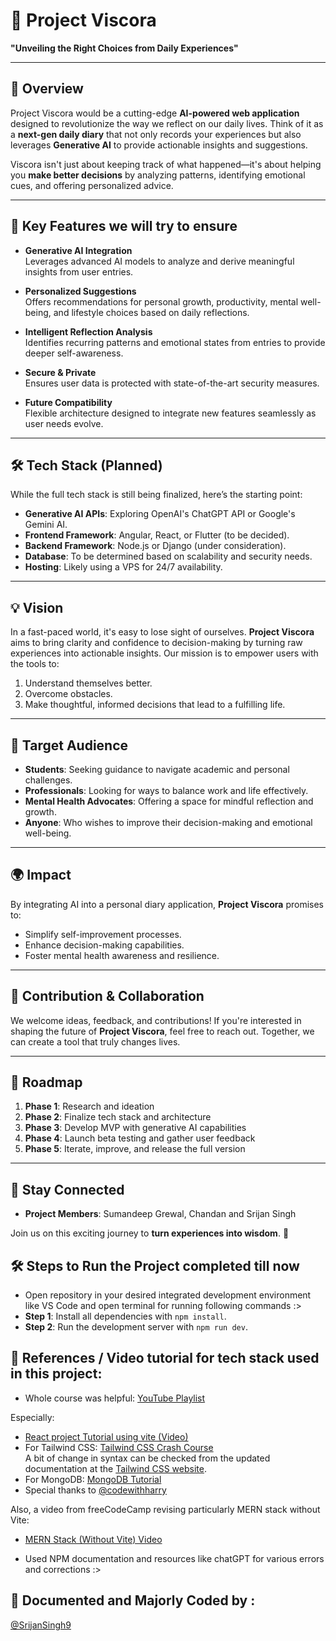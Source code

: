 # 🌟 Project Viscora

**"Unveiling the Right Choices from Daily Experiences"**

---

## 📝 Overview

Project Viscora would be a cutting-edge **AI-powered web application** designed to revolutionize the way we reflect on our daily lives. Think of it as a **next-gen daily diary** that not only records your experiences but also leverages **Generative AI** to provide actionable insights and suggestions. 

Viscora isn't just about keeping track of what happened—it's about helping you **make better decisions** by analyzing patterns, identifying emotional cues, and offering personalized advice.

---

## 🚀 Key Features we will try to ensure

- **Generative AI Integration**  
  Leverages advanced AI models to analyze and derive meaningful insights from user entries.

- **Personalized Suggestions**  
  Offers recommendations for personal growth, productivity, mental well-being, and lifestyle choices based on daily reflections.

- **Intelligent Reflection Analysis**  
  Identifies recurring patterns and emotional states from entries to provide deeper self-awareness.

- **Secure & Private**  
  Ensures user data is protected with state-of-the-art security measures.

- **Future Compatibility**  
  Flexible architecture designed to integrate new features seamlessly as user needs evolve.

---

## 🛠️ Tech Stack (Planned)

While the full tech stack is still being finalized, here’s the starting point:
- **Generative AI APIs**: Exploring OpenAI's ChatGPT API or Google's Gemini AI.
- **Frontend Framework**: Angular, React, or Flutter (to be decided).
- **Backend Framework**: Node.js or Django (under consideration).
- **Database**: To be determined based on scalability and security needs.
- **Hosting**: Likely using a VPS for 24/7 availability.

---

## 💡 Vision

In a fast-paced world, it's easy to lose sight of ourselves. **Project Viscora** aims to bring clarity and confidence to decision-making by turning raw experiences into actionable insights. Our mission is to empower users with the tools to:
1. Understand themselves better.
2. Overcome obstacles.
3. Make thoughtful, informed decisions that lead to a fulfilling life.

---

## 🎯 Target Audience

- **Students**: Seeking guidance to navigate academic and personal challenges.
- **Professionals**: Looking for ways to balance work and life effectively.
- **Mental Health Advocates**: Offering a space for mindful reflection and growth.
- **Anyone**: Who wishes to improve their decision-making and emotional well-being.

---

## 🌍 Impact

By integrating AI into a personal diary application, **Project Viscora** promises to:
- Simplify self-improvement processes.
- Enhance decision-making capabilities.
- Foster mental health awareness and resilience.

---

## 🤝 Contribution & Collaboration

We welcome ideas, feedback, and contributions! If you're interested in shaping the future of **Project Viscora**, feel free to reach out. Together, we can create a tool that truly changes lives.

---

## 📅 Roadmap

1. **Phase 1**: Research and ideation
2. **Phase 2**: Finalize tech stack and architecture
3. **Phase 3**: Develop MVP with generative AI capabilities
4. **Phase 4**: Launch beta testing and gather user feedback
5. **Phase 5**: Iterate, improve, and release the full version

---

## 🔗 Stay Connected

- **Project Members**: Sumandeep Grewal, Chandan and Srijan Singh

Join us on this exciting journey to **turn experiences into wisdom**. 🌱


## 🛠️ Steps to Run the Project completed till now
- Open repository in your desired integrated development environment like VS Code and open terminal for running following commands :>
- **Step 1**: Install all dependencies with `npm install`.
- **Step 2**: Run the development server with `npm run dev`.

## 📃 References / Video tutorial for tech stack used in this project:

- Whole course was helpful: [YouTube Playlist](https://youtube.com/playlist?list=PLu0W_9lII9agq5TrH9XLIKQvv0iaF2X3w&si=FHqmDrdmDsBXuT5N)

Especially:
- [React project Tutorial using vite (Video)](https://www.youtube.com/watch?v=sgNZcK8QIyc&list=PLu0W_9lII9agq5TrH9XLIKQvv0iaF2X3w&index=131)
- For Tailwind CSS: [Tailwind CSS Crash Course](https://youtu.be/-g969furGik?si=pMZfqLr_Ts7ozsxY)  
  A bit of change in syntax can be checked from the updated documentation at the [Tailwind CSS website](https://tailwindcss.com/docs).
- For MongoDB: [MongoDB Tutorial](https://youtu.be/wgwo5hbY7SY)
- Special thanks to [@codewithharry](https://www.youtube.com/c/CodeWithHarry)

Also, a video from freeCodeCamp revising particularly MERN stack without Vite:
- [MERN Stack (Without Vite) Video](https://www.youtube.com/watch?v=O3BUHwfHf84)

- Used NPM documentation and resources like chatGPT for various errors and corrections :>

## 📜 Documented and Majorly Coded by :
[@SrijanSingh9](https://github.com/SrijanSingh9)

